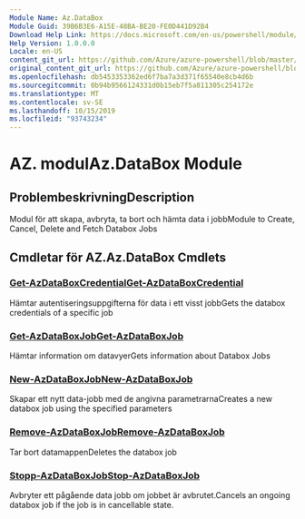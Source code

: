 ```yaml
---
Module Name: Az.DataBox
Module Guid: 39B6B3E6-A15E-48BA-BE20-FE0D441D92B4
Download Help Link: https://docs.microsoft.com/en-us/powershell/module/az.databox
Help Version: 1.0.0.0
Locale: en-US
content_git_url: https://github.com/Azure/azure-powershell/blob/master/src/DataBox/DataBox/help/Az.DataBox.md
original_content_git_url: https://github.com/Azure/azure-powershell/blob/master/src/DataBox/DataBox/help/Az.DataBox.md
ms.openlocfilehash: db5453353362ed6f7ba7a3d371f65540e8cb4d6b
ms.sourcegitcommit: 0b94b9566124331d0b15eb7f5a811305c254172e
ms.translationtype: MT
ms.contentlocale: sv-SE
ms.lasthandoff: 10/15/2019
ms.locfileid: "93743234"
---
```

# <span data-ttu-id="4206d-101">AZ. modul</span><span class="sxs-lookup"><span data-stu-id="4206d-101">Az.DataBox Module</span></span>
## <span data-ttu-id="4206d-102">Problembeskrivning</span><span class="sxs-lookup"><span data-stu-id="4206d-102">Description</span></span>
<span data-ttu-id="4206d-103">Modul för att skapa, avbryta, ta bort och hämta data i jobb</span><span class="sxs-lookup"><span data-stu-id="4206d-103">Module to Create, Cancel, Delete and Fetch Databox Jobs</span></span>

## <span data-ttu-id="4206d-104">Cmdletar för AZ.</span><span class="sxs-lookup"><span data-stu-id="4206d-104">Az.DataBox Cmdlets</span></span>
### [<span data-ttu-id="4206d-105">Get-AzDataBoxCredential</span><span class="sxs-lookup"><span data-stu-id="4206d-105">Get-AzDataBoxCredential</span></span>](Get-AzDataBoxCredential.md)
<span data-ttu-id="4206d-106">Hämtar autentiseringsuppgifterna för data i ett visst jobb</span><span class="sxs-lookup"><span data-stu-id="4206d-106">Gets the databox credentials of a specific job</span></span>

### [<span data-ttu-id="4206d-107">Get-AzDataBoxJob</span><span class="sxs-lookup"><span data-stu-id="4206d-107">Get-AzDataBoxJob</span></span>](Get-AzDataBoxJob.md)
<span data-ttu-id="4206d-108">Hämtar information om datavyer</span><span class="sxs-lookup"><span data-stu-id="4206d-108">Gets information about Databox Jobs</span></span>

### [<span data-ttu-id="4206d-109">New-AzDataBoxJob</span><span class="sxs-lookup"><span data-stu-id="4206d-109">New-AzDataBoxJob</span></span>](New-AzDataBoxJob.md)
<span data-ttu-id="4206d-110">Skapar ett nytt data-jobb med de angivna parametrarna</span><span class="sxs-lookup"><span data-stu-id="4206d-110">Creates a new databox job using the specified parameters</span></span>

### [<span data-ttu-id="4206d-111">Remove-AzDataBoxJob</span><span class="sxs-lookup"><span data-stu-id="4206d-111">Remove-AzDataBoxJob</span></span>](Remove-AzDataBoxJob.md)
<span data-ttu-id="4206d-112">Tar bort datamappen</span><span class="sxs-lookup"><span data-stu-id="4206d-112">Deletes the databox job</span></span>

### [<span data-ttu-id="4206d-113">Stopp-AzDataBoxJob</span><span class="sxs-lookup"><span data-stu-id="4206d-113">Stop-AzDataBoxJob</span></span>](Stop-AzDataBoxJob.md)
<span data-ttu-id="4206d-114">Avbryter ett pågående data jobb om jobbet är avbrutet.</span><span class="sxs-lookup"><span data-stu-id="4206d-114">Cancels an ongoing databox job if the job is in cancellable state.</span></span>


